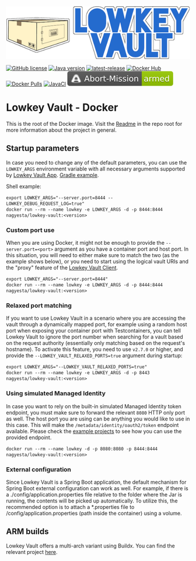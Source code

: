 ![LowkeyVault](../.github/assets/LowkeyVault-logo-full.png)

[![GitHub license](https://img.shields.io/github/license/nagyesta/lowkey-vault?color=informational)](https://raw.githubusercontent.com/nagyesta/lowkey-vault/main/LICENSE)
[![Java version](https://img.shields.io/badge/Java%20version-17-yellow?logo=java)](https://img.shields.io/badge/Java%20version-17-yellow?logo=java)
[![latest-release](https://img.shields.io/github/v/tag/nagyesta/lowkey-vault?color=blue&logo=git&label=releases&sort=semver)](https://github.com/nagyesta/lowkey-vault/releases)
[![Docker Hub](https://img.shields.io/docker/v/nagyesta/lowkey-vault?label=docker%20hub&logo=docker&sort=semver)](https://hub.docker.com/r/nagyesta/lowkey-vault)
[![Docker Pulls](https://img.shields.io/docker/pulls/nagyesta/lowkey-vault?logo=docker)](https://hub.docker.com/r/nagyesta/lowkey-vault)
[![JavaCI](https://img.shields.io/github/actions/workflow/status/nagyesta/lowkey-vault/gradle.yml?logo=github&branch=main)](https://github.com/nagyesta/lowkey-vault/actions/workflows/gradle.yml)
[![badge-abort-mission-armed-green](https://raw.githubusercontent.com/nagyesta/abort-mission/wiki_assets/.github/assets/badge-abort-mission-armed-green.svg)](https://github.com/nagyesta/abort-mission)

# Lowkey Vault - Docker

This is the root of the Docker image. Visit the [Readme](../README.md) in the repo root for more information about the project in general.

## Startup parameters

In case you need to change any of the default parameters, you can use the ```LOWKEY_ARGS``` environment variable with
all necessary arguments supported by [Lowkey Vault App](../lowkey-vault-app/README.md). [Gradle example](build.gradle#L63).

Shell example:

```shell
export LOWKEY_ARGS="--server.port=8444 --LOWKEY_DEBUG_REQUEST_LOG=true"
docker run --rm --name lowkey -e LOWKEY_ARGS -d -p 8444:8444 nagyesta/lowkey-vault:<version>
```

### Custom port use

When you are using Docker, it might not be enough to provide the `--server.port=<port>` argument
as you have a container port and host port. In this situation, you will need to either make sure to
match the two (as the example shows below), or you need to start using the logical vault URIs and the
"proxy" feature of the [Lowkey Vault Client](../lowkey-vault-client/README.md).

```shell
export LOWKEY_ARGS="--server.port=8444"
docker run --rm --name lowkey -e LOWKEY_ARGS -d -p 8444:8444 nagyesta/lowkey-vault:<version>
```

### Relaxed port matching

If you want to use Lowkey Vault in a scenario where you are accessing the vault through a dynamically mapped port,
for example using a random host port when exposing your container port with Testcontainers, you can tell Lowkey Vault
to ignore the port number when searching for a vault based on the request authority (essentially only matching based
on the request's hostname). To activate this feature, you need to use `v2.7.0` or higher, and provide the
`--LOWKEY_VAULT_RELAXED_PORTS=true` argument during startup:

```shell
export LOWKEY_ARGS="--LOWKEY_VAULT_RELAXED_PORTS=true"
docker run --rm --name lowkey -e LOWKEY_ARGS -d -p 8443 nagyesta/lowkey-vault:<version>
```

### Using simulated Managed Identity

In case you want to rely on the built-in simulated Managed Identity token endpoint, you must make sure 
to forward the relevant `8080` HTTP only port as well. The host port you are using can be anything you
would like to use in this case. This will make the `/metadata/identity/oauth2/token` endpoint available. 
Please check the [example projects](../README.md#example-projects) to see how you can use the provided 
endpoint.

```shell
docker run --rm --name lowkey -d -p 8080:8080 -p 8444:8444 nagyesta/lowkey-vault:<version>
```


### External configuration

Since Lowkey Vault is a Spring Boot application, the default mechanism for Spring Boot external 
configuration can work as well. For example, if there is a ./config/application.properties file relative 
to the folder where the Jar is running, the contents will be picked up automatically. To utilize this, the
recommended option is to attach a *.properties file to /config/application.properties (path inside the
container) using a volume.

## ARM builds

Lowkey Vault offers a multi-arch variant using Buildx. You can find the relevant project [here](https://github.com/nagyesta/lowkey-vault-docker-buildx).
